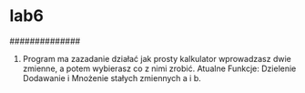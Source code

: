# lab6
##############
1. Program ma zazadanie działać jak prosty kalkulator 
wprowadzasz dwie zmienne, a potem wybierasz co z nimi zrobić. 
Atualne Funkcje:
Dzielenie Dodawanie i Mnożenie stałych zmiennych a i b.
